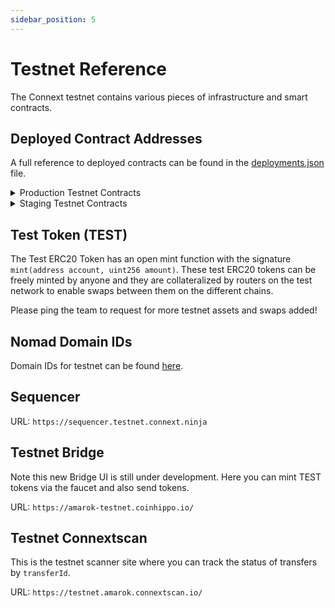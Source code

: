 ```yaml
---
sidebar_position: 5 
---
```


# Testnet Reference

The Connext testnet contains various pieces of infrastructure and smart contracts.

## Deployed Contract Addresses

A full reference to deployed contracts can be found in the [deployments.json](https://github.com/connext/nxtp/blob/main/packages/deployments/contracts/deployments.json) file.

<details>

  <summary>Production Testnet Contracts</summary>

  ### Goerli (chainId: 5, domainId: 1735353714)

  <table>
    <tr>
      <th>Chain ID</th>
      <th>Domain ID</th>
    </tr>
    <tr>
      <td>5</td>
      <td>1735353714</td>
    </tr>
  </table>

  <table>
    <tbody>
      <tr>
        <th>Contract</th>
        <th>Address</th>
      </tr>
      <tr>
        <td>Test Token (TEST ERC20)</td>
        <td>
          <a href="https://goerli.etherscan.io/address/0x7ea6eA49B0b0Ae9c5db7907d139D9Cd3439862a1">
            0x7ea6eA49B0b0Ae9c5db7907d139D9Cd3439862a1
          </a>
        </td>
      </tr>
      <tr>
        <td>Wrapped Ether ERC20 (WETH) [canonical]</td>
        <td>
          <a href="https://goerli.etherscan.io/address/0xB4FBF271143F4FBf7B91A5ded31805e42b2208d6">
            0xB4FBF271143F4FBf7B91A5ded31805e42b2208d6
          </a>
        </td>
      </tr>
      <tr>
        <td>ConnextHandler</td>
        <td>
          <a href="https://louper.dev/diamond/0xB4C1340434920d70aD774309C75f9a4B679d801e?network=goerli">
            0xB4C1340434920d70aD774309C75f9a4B679d801e
          </a>
        </td>
      </tr>
      <tr>
        <td>TokenRegistry</td>
        <td>
          <a href="https://goerli.etherscan.io/address/0x3f95CEF37566D0B101b8F9349586757c5D1F2504">
            0x3f95CEF37566D0B101b8F9349586757c5D1F2504
          </a>
        </td>
      </tr>
      <tr>
        <td>PromiseRouter</td>
        <td>
          <a href="https://goerli.etherscan.io/address/0xD25575eD38fa0F168c9Ba4E61d887B6b3433F350">
            0xD25575eD38fa0F168c9Ba4E61d887B6b3433F350
          </a>
        </td>
      </tr>
    </tbody>
  </table>

  ### Optimism-Goerli (chainId: 420, domainId: 1735356532)

  <table>
    <tr>
      <th>Chain ID</th>
      <th>Domain ID</th>
    </tr>
    <tr>
      <td>420</td>
      <td>1735356532</td>
    </tr>
  </table>
  
  <table>
    <tbody>
      <tr>
        <th>Contract</th>
        <th>Address</th>
      </tr>
      <tr>
        <td>Test Token (TEST ERC20)</td>
        <td>
          <a href="https://blockscout.com/optimism/goerli/address/0x68Db1c8d85C09d546097C65ec7DCBFF4D6497CbF">
            0x68Db1c8d85C09d546097C65ec7DCBFF4D6497CbF
          </a>
        </td>
      </tr>
      <tr>
        <td>Wrapped Ether ERC20 (madWETH) [representation]</td>
        <td>
          <a href="https://blockscout.com/optimism/goerli/address/0x6dC42a10F89Da5dAE486De606B1Dc4d8C5Ed1bfE">
            0x6dC42a10F89Da5dAE486De606B1Dc4d8C5Ed1bfE
          </a>
        </td>
      </tr>
      <tr>
        <td>Wrapped Ether ERC20 (WETH) [adopted]</td>
        <td>
          <a href="https://blockscout.com/optimism/goerli/address/0x4E283927E35b7118eA546Ef58Ea60bfF59E857DB">
            0x4E283927E35b7118eA546Ef58Ea60bfF59E857DB
          </a>
        </td>
      </tr>
      <tr>
        <td>ConnextHandler</td>
        <td>
          <a href="https://blockscout.com/optimism/goerli/address/0xe37f1f55eab648dA87047A03CB03DeE3d3fe7eC7">
            0xe37f1f55eab648dA87047A03CB03DeE3d3fe7eC7
          </a>
        </td>
      </tr>
      <tr>
        <td>TokenRegistry</td>
        <td>
          <a href="https://blockscout.com/optimism/goerli/address/0x67fE7B3a2f14c6AC690329D433578eEFE59954C8">
            0x67fE7B3a2f14c6AC690329D433578eEFE59954C8
          </a>
        </td>
      </tr>
      <tr>
        <td>PromiseRouter</td>
        <td>
          <a href="https://blockscout.com/optimism/goerli/address/0x7aA60f0D8E234EdCbcB119d0e569376E93431Ee2">
            0x7aA60f0D8E234EdCbcB119d0e569376E93431Ee2
          </a>
        </td>
      </tr>
    </tbody>
  </table>

</details>

<details>

  <summary>Staging Testnet Contracts</summary>

  ### Goerli

  <table>
    <tr>
      <th>Chain ID</th>
      <th>Domain ID</th>
    </tr>
    <tr>
      <td>5</td>
      <td>1735353714</td>
    </tr>
  </table>

  <table>
    <tbody>
      <tr>
        <th>Contract</th>
        <th>Address</th>
      </tr>
      <tr>
        <td>Test Token (TEST ERC20)</td>
        <td>
          <a href="https://goerli.etherscan.io/address/0x7ea6eA49B0b0Ae9c5db7907d139D9Cd3439862a1">
            0x7ea6eA49B0b0Ae9c5db7907d139D9Cd3439862a1
          </a>
        </td>
      </tr>
      <tr>
        <td>Wrapped Ether ERC20 (WETH) [canonical]</td>
        <td>
          <a href="https://goerli.etherscan.io/address/0xB4FBF271143F4FBf7B91A5ded31805e42b2208d6">
            0xB4FBF271143F4FBf7B91A5ded31805e42b2208d6
          </a>
        </td>
      </tr>
      <tr>
        <td>ConnextHandler</td>
        <td>
          <a href="https://louper.dev/diamond/0x8664bE4C5C12c718838b5dCd8748B66F3A0f6A18?network=goerli">
            0x8664bE4C5C12c718838b5dCd8748B66F3A0f6A18
          </a>
        </td>
      </tr>
      <tr>
        <td>TokenRegistry</td>
        <td>
          <a href="https://goerli.etherscan.io/address/0x458a2AE80fbe7e043ec18b62515423e63Ee5cBed">
            0x458a2AE80fbe7e043ec18b62515423e63Ee5cBed
          </a>
        </td>
      </tr>
      <tr>
        <td>PromiseRouter</td>
        <td>
          <a href="https://goerli.etherscan.io/address/0x3E3d48C7636A446C59423C95A89F1dE40f3a1F22">
            0x3E3d48C7636A446C59423C95A89F1dE40f3a1F22
          </a>
        </td>
      </tr>
    </tbody>
  </table>

  ### Optimism-Goerli 

  <table>
    <tr>
      <th>Chain ID</th>
      <th>Domain ID</th>
    </tr>
    <tr>
      <td>420</td>
      <td>1735356532</td>
    </tr>
  </table>

  <table>
    <tbody>
      <tr>
        <th>Contract</th>
        <th>Address</th>
      </tr>
      <tr>
        <td>Test Token (TEST ERC20)</td>
        <td>
          <a href="https://blockscout.com/optimism/goerli/address/0x68Db1c8d85C09d546097C65ec7DCBFF4D6497CbF">
            0x68Db1c8d85C09d546097C65ec7DCBFF4D6497CbF
          </a>
        </td>
      </tr>
      <tr>
        <td>Wrapped Ether ERC20 (madWETH) [representation]</td>
        <td>
          <a href="https://blockscout.com/optimism/goerli/address/0x6dC42a10F89Da5dAE486De606B1Dc4d8C5Ed1bfE">
            0x6dC42a10F89Da5dAE486De606B1Dc4d8C5Ed1bfE
          </a>
        </td>
      </tr>
      <tr>
        <td>Wrapped Ether ERC20 (WETH) [adopted]</td>
        <td>
          <a href="https://blockscout.com/optimism/goerli/address/0xB4FBF271143F4FBf7B91A5ded31805e42b2208d6">
            0xB4FBF271143F4FBf7B91A5ded31805e42b2208d6
          </a>
        </td>
      </tr>
      <tr>
        <td>ConnextHandler</td>
        <td>
          <a href="https://blockscout.com/optimism/goerli/address/0xB7CF5324641bD9F82903504c56c9DE2193B4822F">
            0xB7CF5324641bD9F82903504c56c9DE2193B4822F
          </a>
        </td>
      </tr>
      <tr>
        <td>TokenRegistry</td>
        <td>
          <a href="https://blockscout.com/optimism/goerli/address/0x35d3a7C14de030dC9a1375009620c99369827a5E">
            0x35d3a7C14de030dC9a1375009620c99369827a5E
          </a>
        </td>
      </tr>
      <tr>
        <td>PromiseRouter</td>
        <td>
          <a href="https://blockscout.com/optimism/goerli/address/0xdd247dc5C3f446825FB00eA5bA074B6BAE8E2cae">
            0xdd247dc5C3f446825FB00eA5bA074B6BAE8E2cae
          </a>
        </td>
      </tr>
    </tbody>
  </table>

</details>

## Test Token (TEST)

The Test ERC20 Token has an open mint function with the signature `mint(address account, uint256 amount)`. These test ERC20 tokens can be freely minted by anyone and they are collateralized by routers on the test network to enable swaps between them on the different chains.

Please ping the team to request for more testnet assets and swaps added!

## Nomad Domain IDs

Domain IDs for testnet can be found [here](https://docs.nomad.xyz/developers/environments/domain-chain-ids).

## Sequencer

URL: `https://sequencer.testnet.connext.ninja`

## Testnet Bridge

Note this new Bridge UI is still under development. Here you can mint TEST tokens via the faucet and also send tokens. 

URL: `https://amarok-testnet.coinhippo.io/`

## Testnet Connextscan

This is the testnet scanner site where you can track the status of transfers by `transferId`. 

URL: `https://testnet.amarok.connextscan.io/`
